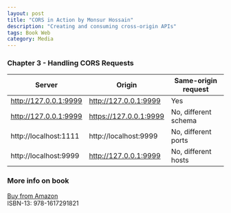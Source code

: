 ```yaml
---
layout: post
title: "CORS in Action by Monsur Hossain"
description: "Creating and consuming cross-origin APIs"
tags: Book Web
category: Media
---
```


### Chapter 3 - Handling CORS Requests

|         Server        | Origin                 | Same-origin request  |
|-----------------------|------------------------|----------------------|
| http://127.0.0.1:9999 | http://127.0.0.1:9999  | Yes                  |
| http://127.0.0.1:9999 | https://127.0.0.1:9999 | No, different schema |
| http://localhost:1111 | http://localhost:9999  | No, different ports  |
| http://localhost:9999 | http://127.0.0.1:9999  | No, different hosts  |


### More info on book 

[Buy from Amazon](https://www.amazon.com/CORS-Action-Creating-consuming-cross-origin/dp/161729182X)  
ISBN-13: 978-1617291821  
